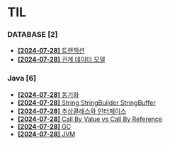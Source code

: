 # TIL
 
### DATABASE [2]
- [**[2024-07-28]**  트랜잭션](https://github.com/A-lass/TIL/blob/main/DATABASE/트랜잭션.md)
- [**[2024-07-28]**  관계 데이터 모델](https://github.com/A-lass/TIL/blob/main/DATABASE/관계_데이터_모델.md)
### Java [6]
- [**[2024-07-28]**  동기화](https://github.com/A-lass/TIL/blob/main/Java/동기화.md)
- [**[2024-07-28]**  String StringBuilder StringBuffer](https://github.com/A-lass/TIL/blob/main/Java/String_StringBuilder_StringBuffer.md)
- [**[2024-07-28]**  추상클래스와 인터페이스](https://github.com/A-lass/TIL/blob/main/Java/추상클래스와_인터페이스.md)
- [**[2024-07-28]**  Call By Value vs Call By Reference](https://github.com/A-lass/TIL/blob/main/Java/Call_By_Value_vs_Call_By_Reference.md)
- [**[2024-07-28]**  GC](https://github.com/A-lass/TIL/blob/main/Java/GC.md)
- [**[2024-07-28]**  JVM](https://github.com/A-lass/TIL/blob/main/Java/JVM.md)
